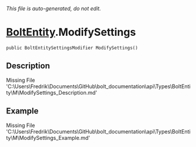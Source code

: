 *This file is auto-generated, do not edit.*

# [BoltEntity](Types/BoltEntity.md).ModifySettings
`public BoltEntitySettingsModifier ModifySettings()`
## Description
Missing File 'C:\Users\Fredrik\Documents\GitHub\bolt_documentation\api\Types\BoltEntity\M\ModifySettings_Description.md'
## Example
Missing File 'C:\Users\Fredrik\Documents\GitHub\bolt_documentation\api\Types\BoltEntity\M\ModifySettings_Example.md'

